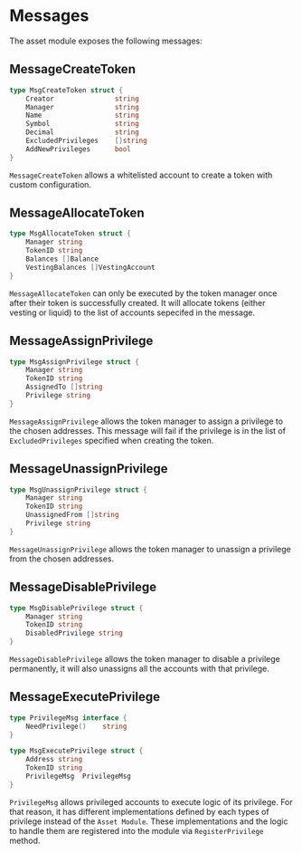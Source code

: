 <!--
order: 4
-->

# Messages

The asset module exposes the following messages:

## MessageCreateToken

```go
type MsgCreateToken struct {
    Creator               string  
    Manager               string
    Name                  string
    Symbol                string
    Decimal               string
    ExcludedPrivileges    []string
    AddNewPrivileges      bool
}
```

`MessageCreateToken` allows a whitelisted account to create a token with custom configuration.

## MessageAllocateToken

```go
type MsgAllocateToken struct {
    Manager string
    TokenID string
    Balances []Balance
    VestingBalances []VestingAccount
}
```

`MessageAllocateToken` can only be executed by the token manager once after their token is successfully created. It will allocate tokens (either vesting or liquid) to the list of accounts sepecifed in the message.

## MessageAssignPrivilege

```go
type MsgAssignPrivilege struct {
    Manager string
    TokenID string
    AssignedTo []string
    Privilege string
}
```

`MessageAssignPrivilege` allows the token manager to assign a privilege to the chosen addresses. This message will fail if the privilege is in the list of `ExcludedPrivileges` specified when creating the token.

## MessageUnassignPrivilege

```go
type MsgUnassignPrivilege struct {
    Manager string
    TokenID string
    UnassignedFrom []string
    Privilege string
}
```

`MessageUnassignPrivilege` allows the token manager to unassign a privilege from the chosen addresses.

## MessageDisablePrivilege

```go
type MsgDisablePrivilege struct {
    Manager string
    TokenID string
    DisabledPrivilege string 
}
```

`MessageDisablePrivilege` allows the token manager to disable a privilege permanently, it will also unassigns all the accounts with that privilege.

## MessageExecutePrivilege

```go
type PrivilegeMsg interface {
    NeedPrivilege()    string
}

type MsgExecutePrivilege struct {
    Address string
    TokenID string
    PrivilegeMsg  PrivilegeMsg
}
```

`PrivilegeMsg` allows privileged accounts to execute logic of its privilege. For that reason, it has different implementations defined by each types of privilege instead of the `Asset Module`. These implementations and the logic to handle them are registered into the module via `RegisterPrivilege` method.
